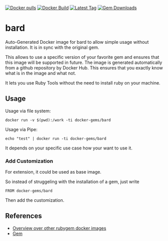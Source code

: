 [![Docker pulls](https://img.shields.io/docker/pulls/rubygem/bard.svg)](https://hub.docker.com/r/rubygem/bard/)
[![Docker Build](https://img.shields.io/docker/automated/rubygem/bard.svg)](https://hub.docker.com/r/rubygem/bard/)
[![Latest Tag](https://img.shields.io/github/tag/docker-rubygem/bard.svg)](https://hub.docker.com/r/rubygem/bard/)
[![Gem Downloads](https://img.shields.io/gem/dt/bard.svg)](https://rubygems.org/gems/bard/)
# bard

Auto-Generated Docker image for bard to allow simple usage without installation.
It is in sync with the original gem.

This allows to use a specific version of your favorite gem and ensures that this image will be supported in future.
The image is generated automatically from a github repository by Docker Hub.
This ensures that you exactly know what is in the image and what not.

It lets you use Ruby Tools without the need to install ruby on your machine.

## Usage

Usage via file system:

`docker run -v $(pwd):/work -ti docker-gems/bard`

Usage via Pipe:

`echo "test" | docker run -ti docker-gems/bard`

It depends on your specific use case how your want to use it.

### Add Customization

For extension, it could be used as base image.

So instead of struggeling with the installation of a gem, just write

`FROM docker-gems/bard`

Then add the customization.

## References

 - [Overview over other rubygem docker images](https://github.com/thinkbot/docker-rubygem)
 - [Gem](https://rubygems.org/gems/bard/)
